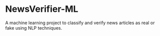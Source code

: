 # NewsVerifier-ML
A machine learning project to classify and verify news articles as real or fake using NLP techniques.

